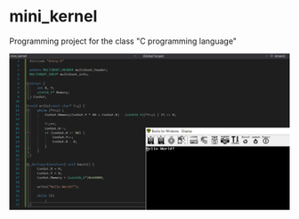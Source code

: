 # mini_kernel
Programming project for the class "C programming language"

![](https://raw.githubusercontent.com/cartman300/mini_kernel/master/screenshots/a.png "Hello World!")
